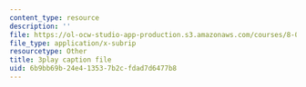 ```yaml
---
content_type: resource
description: ''
file: https://ol-ocw-studio-app-production.s3.amazonaws.com/courses/8-01sc-classical-mechanics-fall-2016/6b9bb69b24e413537b2cfdad7d6477b8_FSW9EQNZvxI.srt
file_type: application/x-subrip
resourcetype: Other
title: 3play caption file
uid: 6b9bb69b-24e4-1353-7b2c-fdad7d6477b8
---
```

